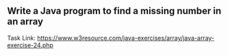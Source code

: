 ## Write a Java program to find a missing number in an array

Task Link: https://www.w3resource.com/java-exercises/array/java-array-exercise-24.php